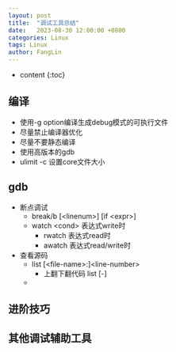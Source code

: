 ```yaml
---
layout: post
title:  "调试工具总结"
date:   2023-08-30 12:00:00 +0800
categories: Linux
tags: Linux
author: FangLin
---
```


* content
{:toc}

## 编译
  - 使用-g option编译生成debug模式的可执行文件
  - 尽量禁止编译器优化
  - 尽量不要静态编译
  - 使用高版本的gdb
  - ulimit -c 设置core文件大小
## gdb
  - 断点调试
      - break/b [\<linenum\>] [if \<expr\>]
      - watch \<cond\> 表达式write时
        - rwatch 表达式read时
        - awatch 表达式read/write时
  - 查看源码
    - list [\<file-name\>:]\<line-number\>
      - 上翻下翻代码 list [-]
    - 

## 进阶技巧

## 其他调试辅助工具
